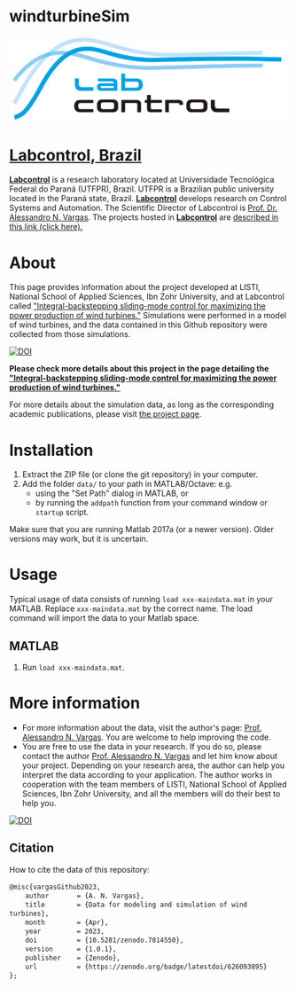 # windturbineSim

<p align="center"><a href="http://www.labcontrol.xyz/dokuwiki" target="_blank" rel="noopener"><img src="https://github.com/labcontrol-data/images/blob/main/logo.png"></a></p>

# [Labcontrol, Brazil](http://www.labcontrol.xyz/dokuwiki)

[**Labcontrol**](http://www.labcontrol.xyz/dokuwiki)  is a research laboratory located at Universidade Tecnológica Federal do Paraná (UTFPR), Brazil. UTFPR is a Brazilian public university located in the Paraná state, Brazil. [**Labcontrol**](http://www.labcontrol.xyz/dokuwiki)  develops research on Control Systems and Automation. The Scientific Director of Labcontrol is [Prof. Dr. Alessandro N. Vargas](http://www.anvargas.com). The projects hosted in [**Labcontrol**](http://www.labcontrol.xyz/dokuwiki)  are [described in this link (click here).](http://www.anvargas.com/blog)

About
============

This page provides information about the project developed at 
LISTI, National School of Applied Sciences, Ibn Zohr University, and at Labcontrol called ["Integral-backstepping sliding-mode control for maximizing the power production of wind turbines."](http://www.anvargas.com/blog/windturbineSim.html)  Simulations were performed in a model of wind turbines, and the data contained in this Github repository were collected from those simulations. 

[![DOI](https://zenodo.org/badge/626093895.svg)](https://zenodo.org/badge/latestdoi/626093895)



**Please check more details about this project in the page detailing the ["Integral-backstepping sliding-mode control for maximizing the power production of wind turbines."](http://www.anvargas.com/blog/windturbineSim.html)**

For more details about the simulation data, as long as the corresponding academic publications, please visit [the project page](http://www.anvargas.com/blog).


Installation
============

1. Extract the ZIP file (or clone the git repository) in your computer.
2. Add the folder `data/` to your path in MATLAB/Octave: e.g. 
    - using the "Set Path" dialog in MATLAB, or 
    - by running the `addpath` function from your command window or `startup` script.

Make sure that you are running Matlab 2017a (or a newer version). Older versions may work, but it is uncertain.

Usage
=====

Typical usage of data consists of running `load xxx-maindata.mat` in your MATLAB. Replace `xxx-maindata.mat` by the correct name. The load command will import the data to your Matlab space.

MATLAB
------
  1. Run `load xxx-maindata.mat`.

More information
================

* For more information about the data, visit the author's page: [Prof. Alessandro N. Vargas](http://www.anvargas.com). You are welcome to help improving the code.
* You are free to use the data in your research. If you do so, please contact the author [Prof. Alessandro N. Vargas](http://www.anvargas.com) 
and let him know about your project. Depending on your research area, the author can help you interpret the data according to your application. 
The author works in cooperation with the team members of LISTI, National School of Applied Sciences, Ibn Zohr University, and all the members will do their best to help you.

[![DOI](https://zenodo.org/badge/626093895.svg)](https://zenodo.org/badge/latestdoi/626093895)

Citation
------
How to cite the data of this repository:

```
@misc{vargasGithub2023,
    author       = {A. N. Vargas},
    title        = {Data for modeling and simulation of wind turbines},
    month        = {Apr},
    year         = 2023,
    doi          = {10.5281/zenodo.7814550},
    version      = {1.0.1},
    publisher    = {Zenodo},
    url          = {https://zenodo.org/badge/latestdoi/626093895}
};
```



